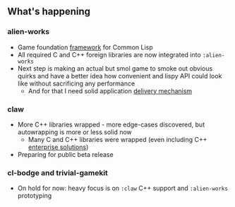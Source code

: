 ## What's happening

### alien-works
* Game foundation [framework](https://github.com/borodust/alien-works) for Common Lisp
* All required C and C++ foreign libraries are now integrated into `:alien-works`
* Next step is making an actual but smol game to smoke out obvious quirks and
  have a better idea how convenient and lispy API could look like without
  sacrificing any performance
  * And for that I need solid application [delivery mechanism](https://github.com/borodust/alien-works-delivery)

### claw
* More C++ libraries wrapped - more edge-cases discovered, but autowrapping is more or less solid now
  * Many C and C++ libraries were wrapped (even including C++ [enterprise solutions](https://github.com/borodust/cl-dcmtk))
* Preparing for public beta release

### cl-bodge and trivial-gamekit
* On hold for now: heavy focus is on `:claw` C++ support and `:alien-works` prototyping

